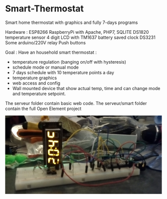 # Smart-Thermostat
Smart home thermostat with graphics and fully 7-days programs 

Hardware :
ESP8266
RaspberryPi with Apache, PHP7, SQLITE
DS1820 temperature sensor
4 digit LCD with TM1637
battery saved clock DS3231
Some arduino/220V relay
Push buttons

Goal : 
Have an household smart thermostat :
- temperature regulation (banging on/off with hysteresis)
- schedule mode or manual mode
- 7 days schedule with 10 temperature points a day
- temperature graphics
- web access and config
- Wall mounted device that show actual temp, time and can change mode and temperature setpoint.

The serveur folder contain basic web code.
The serveur/smart folder contain the full Open Element project

![picture](https://raw.githubusercontent.com/crazytiti/Smart-Thermostat/master/proto.jpg)

